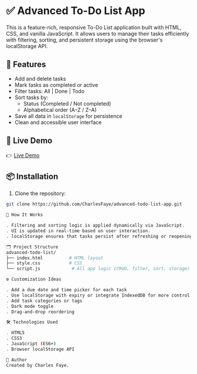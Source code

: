 # ✅ Advanced To-Do List App

This is a feature-rich, responsive To-Do List application built with HTML, CSS, and vanilla JavaScript. It allows users to manage their tasks efficiently with filtering, sorting, and persistent storage using the browser's localStorage API.

## 🚀 Features

- Add and delete tasks
- Mark tasks as completed or active
- Filter tasks: All | Done | Todo
- Sort tasks by:
  - Status (Completed / Not completed)
  - Alphabetical order (A–Z / Z–A)
- Save all data in `localStorage` for persistence
- Clean and accessible user interface

## 🔗 Live Demo

👉 [Live Demo](https://your-demo-link.com)  

## 📦 Installation

1. Clone the repository:

```bash
git clone https://github.com/CharlesFaye/advanced-todo-list-app.git

🧠 How It Works

. Filtering and sorting logic is applied dynamically via JavaScript.
. UI is updated in real-time based on user interaction.
. localStorage ensures that tasks persist after refreshing or reopening the browser.

🗂️ Project Structure
advanced-todo-list/
├── index.html          # HTML layout
├── style.css           # CSS        
└── script.js            # All app logic (CRUD, filter, sort, storage)

⚙️ Customization Ideas

. Add a due date and time picker for each task
. Use localStorage with expiry or integrate IndexedDB for more control
. Add task categories or tags
. Dark mode toggle
. Drag-and-drop reordering

🛠 Technologies Used

. HTML5
. CSS3
. JavaScript (ES6+)
. Browser localStorage API

👤 Author
Created by Charles Faye.
